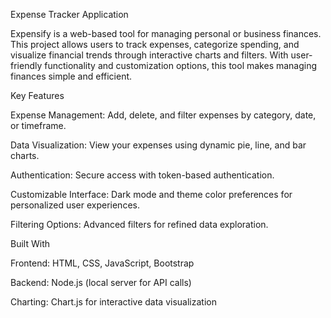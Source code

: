 Expense Tracker Application

Expensify is a web-based tool for managing personal or business finances. This project allows users to track expenses, categorize spending, and visualize financial trends through interactive charts and filters. 
With user-friendly functionality and customization options, this tool makes managing finances simple and efficient.

Key Features

Expense Management: Add, delete, and filter expenses by category, date, or timeframe.

Data Visualization: View your expenses using dynamic pie, line, and bar charts.

Authentication: Secure access with token-based authentication.

Customizable Interface: Dark mode and theme color preferences for personalized user experiences.

Filtering Options: Advanced filters for refined data exploration.

Built With

Frontend: HTML, CSS, JavaScript, Bootstrap

Backend: Node.js (local server for API calls)

Charting: Chart.js for interactive data visualization
